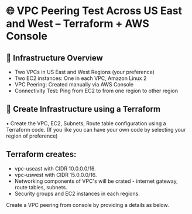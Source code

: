 # 🌐 VPC Peering Test Across US East and West – Terraform + AWS Console

## 🧱 Infrastructure Overview
 - Two VPCs in US East and West Regions (your preference)
 - Two EC2 instances: One in each VPC, Amazon Linux 2
 - VPC Peering: Created manually via AWS Console
 - Connectivity Test: Ping from  EC2 to from one region to other region

## 🚀 Create Infrastructure using a Terraform

• 	Create the VPC, EC2, Subnets, Route table configuration using a Terraform code. (If you like you can have your own code by selecting your region of preference)

## Terraform creates:
- vpc-useast with CIDR 10.0.0.0/16.
- vpc-uswest with CIDR 15.0.0.0/16.
- Networking components of VPC's will be crated - internet gateway, route tables, subnets.
- Security groups and EC2 instances in each regions.


Create a VPC peering from console by providing a details as below. 





  
